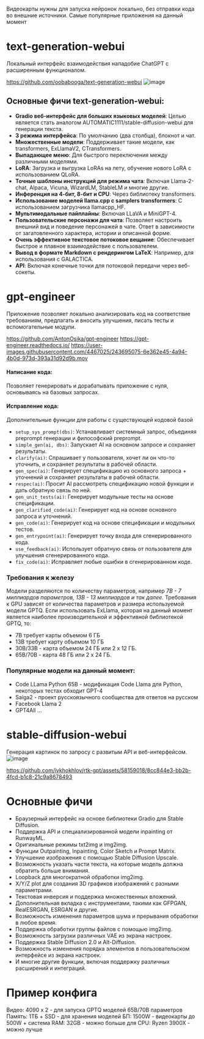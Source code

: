Видеокарты нужны для запуска нейронок локально, без отправки кода во внешние источники.
Самые популярные приложения на данный момент
# text-generation-webui

Локальный интерфейс взаимодействия нападобие ChatGPT с расширенным функционалом.

https://github.com/oobabooga/text-generation-webui
![image](https://github.com/ivkhokhlov/rtk-gpt/assets/58159018/14c0b5eb-286d-4670-a7ec-a9f6b5c1c7b4)

## Основные фичи text-generation-webui:
- **Gradio веб-интерфейс для больших языковых моделей**: Целью является стать аналогом AUTOMATIC1111/stable-diffusion-webui для генерации текста.
- **3 режима интерфейса**: По умолчанию (два столбца), блокнот и чат.
- **Множественные модели**: Поддерживает такие модели, как transformers, ExLlamaV2, CTransformers.
- **Выпадающее меню**: Для быстрого переключения между различными моделями.
- **LoRA**: Загрузка и выгрузка LoRAs на лету, обучение нового LoRA с использованием QLoRA.
- **Точные шаблоны инструкций для режима чата**: Включая Llama-2-chat, Alpaca, Vicuna, WizardLM, StableLM и многие другие.
- **Инференция на 4-бит, 8-бит и CPU**: Через библиотеку transformers.
- **Использование моделей llama.cpp с samplers transformers**: С использованием загрузчика llamacpp_HF.
- **Мультимодальные пайплайны**: Включая LLaVA и MiniGPT-4.
- **Пользовательские персонажи для чата**: Позволяет настроить внешний вид и поведение персонажей в чате. Ответ в зависимости от загатовленного характера, истории и описанной форме.
- **Очень эффективное текстовое потоковое вещание**: Обеспечивает быстрое и плавное взаимодействие с пользователем.
- **Вывод в формате Markdown с рендерингом LaTeX**: Например, для использования с GALACTICA.
- **API**: Включая конечные точки для потоковой передачи через веб-сокеты.

# gpt-engineer
Приложение позволяет локально анализировать код на соответствие требованиям, предлагать и вносить улучшения, писать тесты и вспомогательные модули.

https://github.com/AntonOsika/gpt-engineer
https://gpt-engineer.readthedocs.io/
https://user-images.githubusercontent.com/4467025/243695075-6e362e45-4a94-4b0d-973d-393a31d92d9b.mov

#### Написание кода:
Позволяет генерировать и дорабатывать приложение с нуля, основываясь на базовых запросах. 
#### Исправление кода:
Дополнительные функции для работы с существующей кодовой базой
- `setup_sys_prompt(dbs)`: Устанавливает системный запрос, объединяя preprompt генерации и философский preprompt.
- `simple_gen(ai, dbs)`: Запускает AI на основном запросе и сохраняет результаты.
- `clarify(ai)`: Спрашивает у пользователя, хочет ли он что-то уточнить, и сохраняет результаты в рабочей области.
- `gen_spec(ai)`: Генерирует спецификацию из основного запроса + уточнений и сохраняет результаты в рабочей области.
- `respec(ai)`: Просит AI рассмотреть спецификацию новой функции и дать обратную связь по ней.
- `gen_unit_tests(ai)`: Генерирует модульные тесты на основе спецификации.
- `gen_clarified_code(ai)`: Генерирует код на основе основного запроса и уточнений.
- `gen_code(ai)`: Генерирует код на основе спецификации и модульных тестов.
- `gen_entrypoint(ai)`: Генерирует точку входа для сгенерированного кода.
- `use_feedback(ai)`: Использует обратную связь от пользователя для улучшения сгенерированного кода.
- `fix_code(ai)`: Исправляет любые ошибки в сгенерированном коде.
### Требования к железу
Модели разделяются по количеству параметров, например _7B - 7 миллиардов параметров, 13B - 13 миллиардов и так далее._
Требования к GPU зависят от количества параметров и размера используемой модели GPTQ. Если использовать ExLlama, которая на данный момент является наиболее производительной и эффективной библиотекой GPTQ, то:
- 7B требует карты объемом 6 ГБ
- 13B требует карту объемом 10 ГБ
- 30B/33B - карта объемом 24 ГБ или 2 x 12 ГБ.
- 65B/70B - карта 48 ГБ или 2 x 24 ГБ.
### Популярные модели на данный момент:
- Code LLama Python 65B - модификация Code Llama для Python, некоторых тестах обходит GPT-4
- Saiga2 - проект русскоязычного сообщества для ответов на русском
- Facebook Llama 2
- GPT4All
...

# stable-diffusion-webui
Генерация картинок по запросу с развитым API и веб-интерфейсом.
![image](https://github.com/ivkhokhlov/rtk-gpt/assets/58159018/9815a799-edaf-4a67-90b2-3af5487fb477)

https://github.com/ivkhokhlov/rtk-gpt/assets/58159018/8cc844e3-bb2b-4fcd-b1c8-21c9a8678493



# Основные фичи
- Браузерный интерфейс на основе библиотеки Gradio для Stable Diffusion.
- Поддержка API и специализированной модели inpainting от RunwayML.
- Оригинальные режимы txt2img и img2img.
- Функции Outpainting, Inpainting, Color Sketch и Prompt Matrix.
- Улучшение изображения с помощью Stable Diffusion Upscale.
- Возможность указать части текста, на которые модель должна обратить больше внимания.
- Loopback для многократной обработки img2img.
- X/Y/Z plot для создания 3D графиков изображений с разными параметрами.
- Текстовая инверсия и поддержка множественных вложений.
- Дополнительная вкладка с инструментами, такими как GFPGAN, RealESRGAN, ESRGAN и другие.
- Возможность изменения параметров шума и прерывания обработки в любое время.
- Поддержка обработки группы файлов с помощью img2img.
- Возможность загрузки различных VAE из экрана настроек.
- Поддержка Stable Diffusion 2.0 и Alt-Diffusion.
- Возможность изменения порядка элементов в пользовательском интерфейсе из экрана настроек.
- И многие другие функции, включая поддержку различных расширений и интеграций.


# Пример конфига
Видео: 4090 x 2 - для запуска GPTQ моделей 65B/70B параметров
Память: 1ТБ + SSD - для хранения моделей
БП: 1500W - видеокарты до 500W + система
RAM: 32GB - можно больше для 
CPU: Ryzen 3900X - можно лучше
